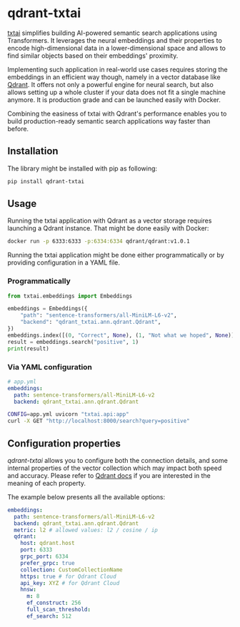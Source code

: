 # qdrant-txtai

[txtai](https://github.com/neuml/txtai) simplifies building AI-powered semantic 
search applications using Transformers. It leverages the neural embeddings and
their properties to encode high-dimensional data in a lower-dimensional space 
and allows to find similar objects based on their embeddings' proximity. 

Implementing such application in real-world use cases requires storing the
embeddings in an efficient way though, namely in a vector database like 
[Qdrant](https://qdrant.tech). It offers not only a powerful engine for neural
search, but also allows setting up a whole cluster if your data does not fit
a single machine anymore. It is production grade and can be launched easily
with Docker.

Combining the easiness of txtai with Qdrant's performance enables you to build
production-ready semantic search applications way faster than before.

## Installation

The library might be installed with pip as following:

```bash
pip install qdrant-txtai
```

## Usage

Running the txtai application with Qdrant as a vector storage requires launching
a Qdrant instance. That might be done easily with Docker:

```bash
docker run -p 6333:6333 -p:6334:6334 qdrant/qdrant:v1.0.1
```

Running the txtai application might be done either programmatically or by 
providing configuration in a YAML file.

### Programmatically

```python
from txtai.embeddings import Embeddings

embeddings = Embeddings({
    "path": "sentence-transformers/all-MiniLM-L6-v2",
    "backend": "qdrant_txtai.ann.qdrant.Qdrant",
})
embeddings.index([(0, "Correct", None), (1, "Not what we hoped", None)])
result = embeddings.search("positive", 1)
print(result)
```

### Via YAML configuration

```yaml
# app.yml
embeddings:
  path: sentence-transformers/all-MiniLM-L6-v2
  backend: qdrant_txtai.ann.qdrant.Qdrant
```

```bash
CONFIG=app.yml uvicorn "txtai.api:app"
curl -X GET "http://localhost:8000/search?query=positive"
```

## Configuration properties

*qdrant-txtai* allows you to configure both the connection details, and some 
internal properties of the vector collection which may impact both speed and
accuracy. Please refer to [Qdrant docs](https://qdrant.github.io/qdrant/redoc/index.html#tag/collections/operation/create_collection)
if you are interested in the meaning of each property.

The example below presents all the available options:

```yaml
embeddings:
  path: sentence-transformers/all-MiniLM-L6-v2
  backend: qdrant_txtai.ann.qdrant.Qdrant
  metric: l2 # allowed values: l2 / cosine / ip
  qdrant:
    host: qdrant.host
    port: 6333
    grpc_port: 6334
    prefer_grpc: true
    collection: CustomCollectionName
    https: true # for Qdrant Cloud
    api_key: XYZ # for Qdrant Cloud
    hnsw:
      m: 8
      ef_construct: 256
      full_scan_threshold:
      ef_search: 512
```
